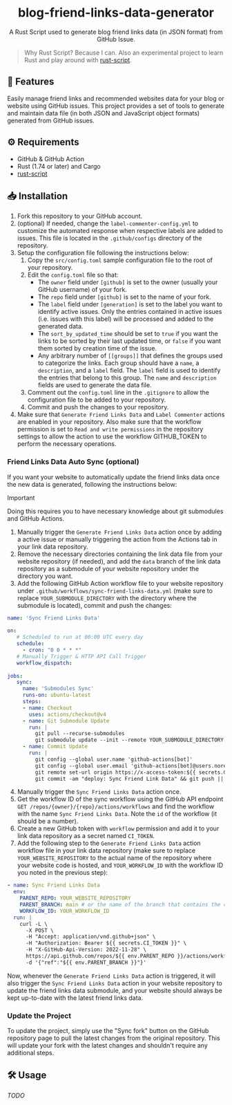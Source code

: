 <h1 align="center">blog-friend-links-data-generator</h1>
<p align="center">A Rust Script used to generate blog friend links data (in JSON format) from GitHub Issue.</p>

> Why Rust Script? Because I can. Also an experimental project to learn Rust and play around with [rust-script](https://rust-script.org/).

## 📜 Features

Easily manage friend links and recommended websites data for your blog or website using GitHub issues. This project provides a set of tools to generate and maintain data file (in both JSON and JavaScript object formats) generated from GitHub issues.

## ⚙️ Requirements

- GitHub & GitHub Action
- Rust (1.74 or later) and Cargo
- [rust-script](https://rust-script.org/)

## 📥 Installation

1. Fork this repository to your GitHub account.
2. (optional) If needed, change the `label-commenter-config.yml` to customize the automated response when respective labels are added to issues. This file is located in the `.github/configs` directory of the repository.
3. Setup the configuration file following the instructions below:
   1. Copy the `src/config.toml` sample configuration file to the root of your repository.
   2. Edit the `config.toml` file so that:
       - The `owner` field under `[github]` is set to the owner (usually your GitHub username) of your fork.
       - The `repo` field under `[github]` is set to the name of your fork.
       - The `label` field under `[generation]` is set to the label you want to identify active issues. Only the entries contained in active issues (i.e. issues with this label) will be processed and added to the generated data.
       - The `sort_by_updated_time` should be set to `true` if you want the links to be sorted by their last updated time, or `false` if you want them sorted by creation time of the issue.
       - Any arbitrary number of `[[groups]]` that defines the groups used to categorize the links. Each group should have a `name`, a `description`, and a `label` field. The `label` field is used to identify the entries that belong to this group. The `name` and `description` fields are used to generate the data file.
   3. Comment out the `config.toml` line in the `.gitignore` to allow the configuration file to be added to your repository.
   4. Commit and push the changes to your repository.
4. Make sure that `Generate Friend Links Data` and `Label Commenter` actions are enabled in your repository. Also make sure that the workflow permission is set to `Read and write permissions` in the repository settings to allow the action to use the workflow GITHUB_TOKEN to perform the necessary operations.

### Friend Links Data Auto Sync (optional)

If you want your website to automatically update the friend links data once the new data is generated, following the instructions below:

> [!IMPORTANT]
> Doing this requires you to have necessary knowledge about git submodules and GitHub Actions.

1. Manually trigger the `Generate Friend Links Data` action once by adding a active issue or manually triggering the action from the Actions tab in your link data repository.
2. Remove the necessary directories containing the link data file from your website repository (if needed), and add the `data` branch of the link data repository as a submodule of your website repository under the directory you want.
3. Add the following GitHub Action workflow file to your website repository under `.github/workflows/sync-friend-links-data.yml` (make sure to replace `YOUR_SUBMODULE_DIRECTORY` with the directory where the submodule is located), commit and push the changes:
    
```yaml
name: 'Sync Friend Links Data'
 
on:
   # Scheduled to run at 00:00 UTC every day
   schedule:
     - cron: "0 0 * * *"
   # Manually Trigger & HTTP API Call Trigger
   workflow_dispatch:
 
jobs:
   sync:
     name: 'Submodules Sync'
     runs-on: ubuntu-latest
     steps:
     - name: Checkout
       uses: actions/checkout@v4
     - name: Git Submodule Update
       run: |
         git pull --recurse-submodules
         git submodule update --init --remote YOUR_SUBMODULE_DIRECTORY
     - name: Commit Update
       run: |
         git config --global user.name 'github-actions[bot]'
         git config --global user.email 'github-actions[bot]@users.noreply.github.com'
         git remote set-url origin https://x-access-token:${{ secrets.GITHUB_TOKEN }}@github.com/${{ github.repository }}
         git commit -am "deploy: Sync Friend Link Data" && git push || echo "No Changes to Commit"
```
   
4. Manually trigger the `Sync Friend Links Data` action once.
5. Get the workflow ID of the sync workflow using the GitHub API endpoint `GET /repos/{owner}/{repo}/actions/workflows` and find the workflow with the name `Sync Friend Links Data`. Note the `id` of the workflow (it should be a number).
6. Create a new GitHub token with `workflow` permission and add it to your link data repository as a secret named `CI_TOKEN`.
7. Add the following step to the `Generate Friend Links Data` action workflow file in your link data repository (make sure to replace `YOUR_WEBSITE_REPOSITORY` to the actual name of the repository where your website code is hosted, and `YOUR_WORKFLOW_ID` with the workflow ID you noted in the previous step):

```yaml
- name: Sync Friend Links Data
  env:
    PARENT_REPO: YOUR_WEBSITE_REPOSITORY
    PARENT_BRANCH: main # or the name of the branch that contains the code for your website
    WORKFLOW_ID: YOUR_WORKFLOW_ID
  run: |
    curl -L \
      -X POST \
      -H "Accept: application/vnd.github+json" \
      -H "Authorization: Bearer ${{ secrets.CI_TOKEN }}" \
      -H "X-GitHub-Api-Version: 2022-11-28" \
      https://api.github.com/repos/${{ env.PARENT_REPO }}/actions/workflows/${{ env.WORKFLOW_ID }}/dispatches \
      -d '{"ref":"${{ env.PARENT_BRANCH }}"}'
```

Now, whenever the `Generate Friend Links Data` action is triggered, it will also trigger the `Sync Friend Links Data` action in your website repository to update the friend links data submodule, and your website should always be kept up-to-date with the latest friend links data.

### Update the Project

To update the project, simply use the "Sync fork" button on the GitHub repository page to pull the latest changes from the original repository. This will update your fork with the latest changes and shouldn't require any additional steps.

## 🛠️ Usage

*TODO*
